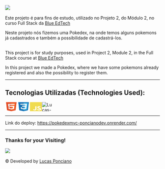 <img src="https://i.pinimg.com/originals/bd/cd/20/bdcd20f5411ee5785889542d303ad4cb.png">

Este projeto é para fins de estudo, utilizado no Projeto 2, do Módulo 2, no curso Full Stack da <a href="https://blueedtech.com.br/">Blue EdTech</a>

Neste projeto nós fizemos uma Pokedex, na onde temos alguns pokemons já cadastrados e também a possibilidade de cadastrá-los.<br><br>

This project is for study purposes, used in Project 2, Module 2, in the Full Stack course at <a href="https://blueedtech.com.br/">Blue EdTech</a>

In this project we made a Pokedex, where we have some pokemons already registered and also the possibility to register them.

---

## Tecnologias Utilizadas (Technologies Used):

<div style="display: flex">
<img align="center" alt="Lucas-HTML" height="30" width="40" src="https://raw.githubusercontent.com/devicons/devicon/master/icons/html5/html5-original.svg">
<img align="center" alt="Lucas-CSS" height="30" width="40" src="https://raw.githubusercontent.com/devicons/devicon/master/icons/css3/css3-original.svg">
<img align="center" alt="Lucas-Js" height="30" width="40" src="https://raw.githubusercontent.com/devicons/devicon/master/icons/javascript/javascript-plain.svg">
<img align="center" alt="Lucas-NODE" height="30" width="40" src="https://cdn.worldvectorlogo.com/logos/nodejs-icon.svg">
</div>

---

Link do deploy:
https://pokedexmvc-poncianodev.onrender.com/

---

### Thanks for your Visiting!


<img src="https://c.tenor.com/tZVpbfTIjNMAAAAC/pikachu.gif" width="200px">

<br>
<p> &copy; Developed by <a href="http://https://www.linkedin.com/in/lucas-ponciano/">Lucas Ponciano</a></p>
